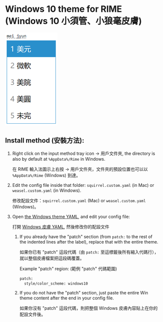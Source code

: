 # Windows 10 theme for RIME (Windows 10 小須管、小狼毫皮膚)

![Windows 10 theme image](image.png)

## Install method (安裝方法):

1. Right click on the input method tray icon -> 用戶文件夾, the directory is also by default at `%AppData%/Rime` in Windows.

    在 RIME 輸入法圖示上右按 -> 用戶文件夾，文件夾的預設位置也可以以 `%AppData%/Rime` (Windows) 到達。
2. Edit the config file inside that folder: `squirrel.custom.yaml` (in Mac) or `weasel.custom.yaml` (in Windows).
    
    修改配設文件：`squirrel.custom.yaml` (Mac) or `weasel.custom.yaml` (Windows)。
3. Open [the Windows theme YAML](win_theme.yaml), and edit your config file:

    打開 [Windows 皮膚 YAML](win_theme.yaml), 然後修改你的配設文件

    1. If you already have the "patch" section (from `patch:` to the rest of the indented lines after the label), replace that with the entire theme.
    
        如果你已有 "patch" 這段代碼（由 `patch:` 至這標籤後所有縮入代碼行），就以整個皮膚檔案把這段碼覆蓋。
    
        Example "patch" region: (範例 "patch" 代碼範圍)
    
        ```
        patch:
          style/color_scheme: windows10
        ```
    
    2. If you do not have the "patch" section, just paste the entire Win theme content after the end in your config file.
        
        如果你沒有 "patch" 這段代碼，則把整個 Windows 皮膚內容貼上在你的配設文件後。
